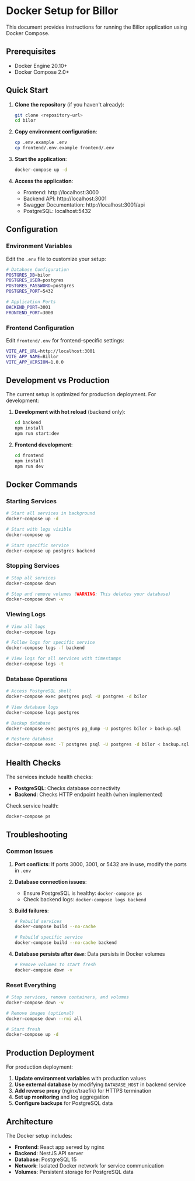 # Docker Setup for Billor

This document provides instructions for running the Billor application using Docker Compose.

## Prerequisites

- Docker Engine 20.10+
- Docker Compose 2.0+

## Quick Start

1. **Clone the repository** (if you haven't already):
   ```bash
   git clone <repository-url>
   cd bilor
   ```

2. **Copy environment configuration**:
   ```bash
   cp .env.example .env
   cp frontend/.env.example frontend/.env
   ```

3. **Start the application**:
   ```bash
   docker-compose up -d
   ```

4. **Access the application**:
   - Frontend: http://localhost:3000
   - Backend API: http://localhost:3001
   - Swagger Documentation: http://localhost:3001/api
   - PostgreSQL: localhost:5432

## Configuration

### Environment Variables

Edit the `.env` file to customize your setup:

```bash
# Database Configuration
POSTGRES_DB=bilor
POSTGRES_USER=postgres
POSTGRES_PASSWORD=postgres
POSTGRES_PORT=5432

# Application Ports
BACKEND_PORT=3001
FRONTEND_PORT=3000
```

### Frontend Configuration

Edit `frontend/.env` for frontend-specific settings:

```bash
VITE_API_URL=http://localhost:3001
VITE_APP_NAME=Billor
VITE_APP_VERSION=1.0.0
```

## Development vs Production

The current setup is optimized for production deployment. For development:

1. **Development with hot reload** (backend only):
   ```bash
   cd backend
   npm install
   npm run start:dev
   ```

2. **Frontend development**:
   ```bash
   cd frontend
   npm install
   npm run dev
   ```

## Docker Commands

### Starting Services
```bash
# Start all services in background
docker-compose up -d

# Start with logs visible
docker-compose up

# Start specific service
docker-compose up postgres backend
```

### Stopping Services
```bash
# Stop all services
docker-compose down

# Stop and remove volumes (WARNING: This deletes your database)
docker-compose down -v
```

### Viewing Logs
```bash
# View all logs
docker-compose logs

# Follow logs for specific service
docker-compose logs -f backend

# View logs for all services with timestamps
docker-compose logs -t
```

### Database Operations
```bash
# Access PostgreSQL shell
docker-compose exec postgres psql -U postgres -d bilor

# View database logs
docker-compose logs postgres

# Backup database
docker-compose exec postgres pg_dump -U postgres bilor > backup.sql

# Restore database
docker-compose exec -T postgres psql -U postgres -d bilor < backup.sql
```

## Health Checks

The services include health checks:

- **PostgreSQL**: Checks database connectivity
- **Backend**: Checks HTTP endpoint health (when implemented)

Check service health:
```bash
docker-compose ps
```

## Troubleshooting

### Common Issues

1. **Port conflicts**: If ports 3000, 3001, or 5432 are in use, modify the ports in `.env`

2. **Database connection issues**: 
   - Ensure PostgreSQL is healthy: `docker-compose ps`
   - Check backend logs: `docker-compose logs backend`

3. **Build failures**:
   ```bash
   # Rebuild services
   docker-compose build --no-cache
   
   # Rebuild specific service
   docker-compose build --no-cache backend
   ```

4. **Database persists after `down`**: Data persists in Docker volumes
   ```bash
   # Remove volumes to start fresh
   docker-compose down -v
   ```

### Reset Everything
```bash
# Stop services, remove containers, and volumes
docker-compose down -v

# Remove images (optional)
docker-compose down --rmi all

# Start fresh
docker-compose up -d
```

## Production Deployment

For production deployment:

1. **Update environment variables** with production values
2. **Use external database** by modifying `DATABASE_HOST` in backend service
3. **Add reverse proxy** (nginx/traefik) for HTTPS termination
4. **Set up monitoring** and log aggregation
5. **Configure backups** for PostgreSQL data

## Architecture

The Docker setup includes:

- **Frontend**: React app served by nginx
- **Backend**: NestJS API server
- **Database**: PostgreSQL 15
- **Network**: Isolated Docker network for service communication
- **Volumes**: Persistent storage for PostgreSQL data